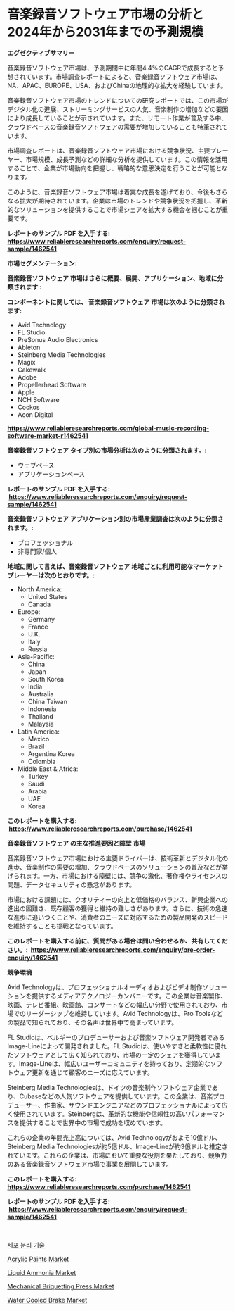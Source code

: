 <p><h1>音楽録音ソフトウェア市場の分析と2024年から2031年までの予測規模</h1></p><p><strong>エグゼクティブサマリー</strong></p>
<p><p>音楽録音ソフトウェア市場は、予測期間中に年間4.4%のCAGRで成長すると予想されています。市場調査レポートによると、音楽録音ソフトウェア市場は、NA、APAC、EUROPE、USA、およびChinaの地理的な拡大を経験しています。</p><p>音楽録音ソフトウェア市場のトレンドについての研究レポートでは、この市場がデジタル化の進展、ストリーミングサービスの人気、音楽制作の増加などの要因により成長していることが示されています。また、リモート作業が普及する中、クラウドベースの音楽録音ソフトウェアの需要が増加していることも特筆されています。</p><p>市場調査レポートは、音楽録音ソフトウェア市場における競争状況、主要プレーヤー、市場規模、成長予測などの詳細な分析を提供しています。この情報を活用することで、企業が市場動向を把握し、戦略的な意思決定を行うことが可能となります。</p><p>このように、音楽録音ソフトウェア市場は着実な成長を遂げており、今後もさらなる拡大が期待されています。企業は市場のトレンドや競争状況を把握し、革新的なソリューションを提供することで市場シェアを拡大する機会を掴むことが重要です。</p></p>
<p><strong>レポートのサンプル PDF を入手する: <a href="https://www.reliableresearchreports.com/enquiry/request-sample/1462541">https://www.reliableresearchreports.com/enquiry/request-sample/1462541</a></strong></p>
<p><strong>市場セグメンテーション:</strong></p>
<p><strong> 音楽録音ソフトウェア 市場はさらに概要、展開、アプリケーション、地域に分類されます :</strong></p>
<p><strong>コンポーネントに関しては、 音楽録音ソフトウェア 市場は次のように分類されます: &nbsp;</strong></p>
<p><ul><li>Avid Technology</li><li>FL Studio</li><li>PreSonus Audio Electronics</li><li>Ableton</li><li>Steinberg Media Technologies</li><li>Magix</li><li>Cakewalk</li><li>Adobe</li><li>Propellerhead Software</li><li>Apple</li><li>NCH Software</li><li>Cockos</li><li>Acon Digital</li></ul></p>
<p><strong><a href="https://www.reliableresearchreports.com/global-music-recording-software-market-r1462541">https://www.reliableresearchreports.com/global-music-recording-software-market-r1462541</a></strong></p>
<p><strong> 音楽録音ソフトウェア タイプ別の市場分析は次のように分類されます。:</strong></p>
<p><ul><li>ウェブベース</li><li>アプリケーションベース</li></ul></p>
<p><strong>レポートのサンプル PDF を入手する: &nbsp;<a href="https://www.reliableresearchreports.com/enquiry/request-sample/1462541">https://www.reliableresearchreports.com/enquiry/request-sample/1462541</a></strong></p>
<p><strong> 音楽録音ソフトウェア アプリケーション別の市場産業調査は次のように分類されます。:</strong></p>
<p><ul><li>プロフェッショナル</li><li>非専門家/個人</li></ul></p>
<p><strong>地域に関して言えば、音楽録音ソフトウェア 地域ごとに利用可能なマーケットプレーヤーは次のとおりです。:</strong></p>
<p><ul>
    <li>
        North America:
        <ul>
            <li>United States</li>
            <li>Canada</li>
        </ul>
    </li>
    <li>
        Europe:
        <ul>
            <li>Germany</li>
            <li>France</li>
            <li>U.K.</li>
            <li>Italy</li>
            <li>Russia</li>
        </ul>
    </li>
    <li>
        Asia-Pacific:
        <ul>
            <li>China</li>
            <li>Japan</li>
            <li>South Korea</li>
            <li>India</li>
            <li>Australia</li>
            <li>China Taiwan</li>
            <li>Indonesia</li>
            <li>Thailand</li>
            <li>Malaysia</li>
        </ul>
    </li>
    <li>
        Latin America:
        <ul>
            <li>Mexico</li>
            <li>Brazil</li>
            <li>Argentina Korea</li>
            <li>Colombia</li>
        </ul>
    </li>
    <li>
        Middle East & Africa:
        <ul>
            <li>Turkey</li>
            <li>Saudi</li>
            <li>Arabia</li>
            <li>UAE</li>
            <li>Korea</li>
        </ul>
    </li>
    </ul></p>
<p><strong>このレポートを購入する: &nbsp;<a href="https://www.reliableresearchreports.com/purchase/1462541">https://www.reliableresearchreports.com/purchase/1462541</a></strong></p>
<p><strong>音楽録音ソフトウェア の主な推進要因と障壁 市場</strong></p>
<p><p>音楽録音ソフトウェア市場における主要ドライバーは、技術革新とデジタル化の進歩、音楽制作の需要の増加、クラウドベースのソリューションの普及などが挙げられます。一方、市場における障壁には、競争の激化、著作権やライセンスの問題、データセキュリティの懸念があります。</p><p>市場における課題には、クオリティーの向上と低価格のバランス、新興企業への進出の困難さ、既存顧客の獲得と維持の難しさがあります。さらに、技術の急速な進歩に追いつくことや、消費者のニーズに対応するための製品開発のスピードを維持することも挑戦となっています。</p></p>
<p><strong>このレポートを購入する前に、質問がある場合は問い合わせるか、共有してください。:&nbsp; <a href="https://www.reliableresearchreports.com/enquiry/pre-order-enquiry/1462541">https://www.reliableresearchreports.com/enquiry/pre-order-enquiry/1462541</a></strong></p>
<p><strong>競争環境</strong></p>
<p><p>Avid Technologyは、プロフェッショナルオーディオおよびビデオ制作ソリューションを提供するメディアテクノロジーカンパニーです。この企業は音楽製作、映画、テレビ番組、映画館、コンサートなどの幅広い分野で使用されており、市場でのリーダーシップを維持しています。Avid Technologyは、Pro Toolsなどの製品で知られており、その名声は世界中で高まっています。</p><p>FL Studioは、ベルギーのプロデューサーおよび音楽ソフトウェア開発者であるImage-Lineによって開発されました。FL Studioは、使いやすさと柔軟性に優れたソフトウェアとして広く知られており、市場の一定のシェアを獲得しています。Image-Lineは、幅広いユーザーコミュニティを持っており、定期的なソフトウェア更新を通じて顧客のニーズに応えています。</p><p>Steinberg Media Technologiesは、ドイツの音楽制作ソフトウェア企業であり、Cubaseなどの人気ソフトウェアを提供しています。この企業は、音楽プロデューサー、作曲家、サウンドエンジニアなどのプロフェッショナルによって広く使用されています。Steinbergは、革新的な機能や信頼性の高いパフォーマンスを提供することで世界中の市場で成功を収めています。</p><p>これらの企業の年間売上高については、Avid Technologyがおよそ10億ドル、Steinberg Media Technologiesが約5億ドル、Image-Lineが約3億ドルと推定されています。これらの企業は、市場において重要な役割を果たしており、競争力のある音楽録音ソフトウェア市場で事業を展開しています。</p></p>
<p><strong>このレポートを購入する: &nbsp; <a href="https://www.reliableresearchreports.com/purchase/1462541">https://www.reliableresearchreports.com/purchase/1462541</a></strong></p>
<p><strong>レポートのサンプル PDF を入手する: &nbsp;<a href="https://www.reliableresearchreports.com/enquiry/request-sample/1462541">https://www.reliableresearchreports.com/enquiry/request-sample/1462541</a></strong><strong></strong></p>
<p>&nbsp;</p>
<p><p><a href="https://github.com/JackieFauhey9089475/Market-Research-Report-List-1/blob/main/251892627781.md">세포 분리 기술</a></p><p><a href="https://issuu.com/reportprime-2/docs/acrylic-paints-market-size-2030.pptx">Acrylic Paints Market</a></p><p><a href="https://issuu.com/reportprime-2/docs/liquid-ammonia-market-size-2030.pptx">Liquid Ammonia Market</a></p><p><a href="https://github.com/julyju69/Market-Research-Report-List-2/blob/main/mechanical-briquetting-press-market.md">Mechanical Briquetting Press Market</a></p><p><a href="https://view.publitas.com/reportprime-1/water-cooled-brake-market-size-and-market-trends-complete-industry-overview-2024-to-2031/">Water Cooled Brake Market</a></p></p>